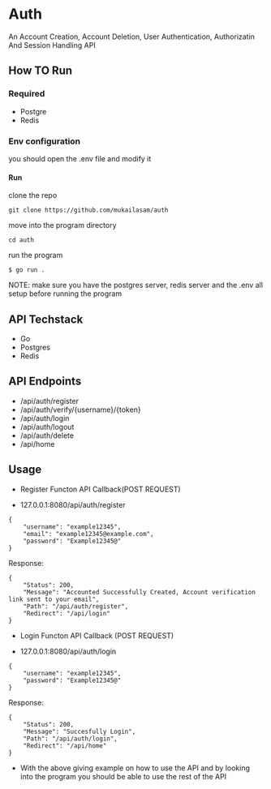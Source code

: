 # Auth
An Account Creation, Account Deletion, User Authentication, Authorizatin And Session Handling API

## How TO Run

### Required
- Postgre
- Redis

### Env configuration
you should open the .env file and modify it

#### Run
clone the repo

```
git clone https://github.com/mukailasam/auth
```

move into the program directory

```
cd auth
```

run the program

```
$ go run .
```

NOTE: make sure you have the postgres server, redis server and the .env all setup before running the program

## API Techstack
- Go
- Postgres
- Redis

## API Endpoints

- /api/auth/register
- /api/auth/verify/{username}/{token}
- /api/auth/login
- /api/auth/logout
- /api/auth/delete
- /api/home

## Usage
* Register Functon API Callback(POST REQUEST)
- 127.0.0.1:8080/api/auth/register

```
{
    "username": "example12345",
    "email": "example12345@example.com",
    "password": "Example12345@"
}
```

Response:

```
{
    "Status": 200,
    "Message": "Accounted Successfully Created, Account verification link sent to your email",
    "Path": "/api/auth/register",
    "Redirect": "/api/login"
}
```

* Login Functon API Callback (POST REQUEST)
- 127.0.0.1:8080/api/auth/login

```
{
    "username": "example12345",
    "password": "Example12345@"
}
```

Response:

```
{
    "Status": 200,
    "Message": "Succesfully Login",
    "Path": "/api/auth/login",
    "Redirect": "/api/home"
}
```

* With the above giving example on how to use the API and by looking into the program you should be able to use the rest of the API
